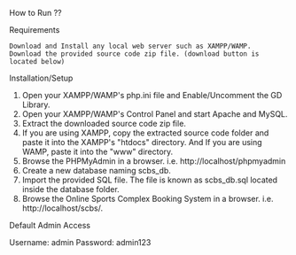 How to Run ??

Requirements

    Download and Install any local web server such as XAMPP/WAMP.
    Download the provided source code zip file. (download button is located below)

Installation/Setup

1. Open your XAMPP/WAMP's php.ini file and Enable/Uncomment the GD Library.
2. Open your XAMPP/WAMP's Control Panel and start Apache and MySQL.
3.   Extract the downloaded source code zip file.
4.   If you are using XAMPP, copy the extracted source code folder and paste it into the XAMPP's "htdocs" directory. And If you are using WAMP, paste it into the "www" directory.
5.    Browse the PHPMyAdmin in a browser. i.e. http://localhost/phpmyadmin
6.   Create a new database naming scbs_db.
7.    Import the provided SQL file. The file is known as scbs_db.sql located inside the database folder.
8.   Browse the Online Sports Complex Booking System in a browser. i.e. http://localhost/scbs/.

Default Admin Access

Username: admin
Password: admin123
